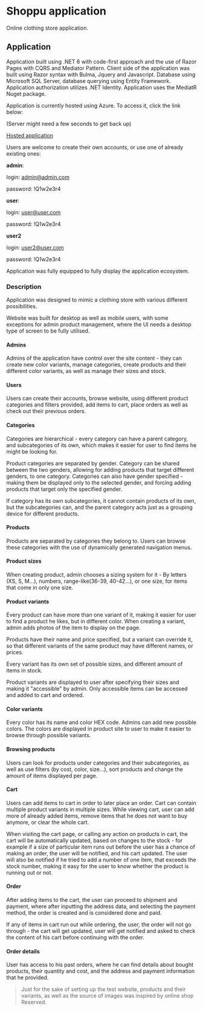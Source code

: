 
# Shoppu application
Online clothing store application.

## Application

Application built using .NET 6 with code-first approach and the use of Razor Pages with CQRS and Mediator Pattern. Client side of the application was built using Razor syntax with Bulma, Jquery and Javascript. Database using Microsoft SQL Server, database querying using Entity Framework. Application authorization utilizes .NET Identity.
Application uses the MediatR Nuget package.

Application is currently hosted using Azure. To access it, click the link below: 

(Server might need a few seconds to get back up)

[Hosted application](https://shoppu.azurewebsites.net/)

Users are welcome to create their own accounts, or use one of already existing ones:

**admin**: 

login: admin@admin.com 

password: !Q1w2e3r4

**user**: 

login: user@user.com

password: !Q1w2e3r4

**user2**

login: user2@user.com

password: !Q1w2e3r4

Application was fully equipped to fully display the application ecosystem.

### Description

Application was designed to mimic a clothing store with various different possibilities.

Website was built for desktop as well as mobile users, with some exceptions for admin product management, where the UI needs a desktop type of screen to be fully utilised.

#### Admins

Admins of the application have control over the site content - they can create new color variants, manage categories, create products and their different color variants, as well as manage their sizes and stock.

#### Users

Users can create their accounts, browse website, using different product categories and filters provided, add items to cart, place orders as well as check out their previous orders.

#### Categories

Categories are hierarchical - every category can have a parent category, and subcategories of its own, which makes it easier for user to find items he might be looking for.

Product categories are separated by gender. Category can be shared between the two genders, allowing for adding products that target different genders, to one category.
Categories can also have gender specified - making them be displayed only to the selected gender, and forcing adding products that target only the specified gender.

If category has its own subcategories, it cannot contain products of its own, but the subcategories can, and the parent category acts just as a grouping device for different products.

#### Products

Products are separated by categories they belong to. Users can browse these categories with the use of dynamically generated navigation menus.

#### Product sizes

When creating product, admin chooses a sizing system for it - By letters (XS, S, M...), numbers, range-like(36-39, 40-42...), or one size, for items that come in only one size.

#### Product variants

Every product can have more than one variant of it, making it easier for user to find a product he likes, but in different color.
When creating a variant, admin adds photos of the item to display on the page.

Products have their name and price specified, but a variant can override it, so that different variants of the same product may have different names, or prices.

Every variant has its own set of possible sizes, and different amount of items in stock.

Product variants are displayed to user after specifying their sizes and making it "accessible" by admin.
Only accessible items can be accessed and added to cart and ordered.

#### Color variants
Every color has its name and color HEX code. Admins can add new possible colors. The colors are displayed in product site to user to make it easier to browse through possible variants.

#### Browsing products
Users can look for products under categories and their subcategories, as well as use filters (by cost, color, size...), sort products and change the amount of items displayed per page.

#### Cart

Users can add items to cart in order to later place an order. Cart can contain multiple product variants in multiple sizes. While viewing cart, user can add more of already added items, remove items that he does not want to buy anymore, or clear the whole cart.

When visiting the cart page, or calling any action on products in cart, the cart will be automatically updated, based on changes to the stock - for example if a size of particular item runs out before the user has a chance of making an order, the user will be notified, and his cart updated. The user will also be notified if he tried to add a number of one item, that exceeds the stock number, making it easy for the user to know whether the product is running out or not.

#### Order

After adding items to the cart, the user can proceed to shipment and payment, where after inputting the address data, and selecting the payment method, the order is created and is considered done and paid.

If any of items in cart run out while ordering, the user, the order will not go through - the cart will get updated, user will get notified and asked to check the content of his cart before continuing with the order.

#### Order details

User has access to his past orders, where he can find details about bought products, their quantity and cost, and the address and payment information that he provided.


> Just for the sake of setting up the test website, products and their variants, as well as the source of images was inspired by online shop Reserved.
